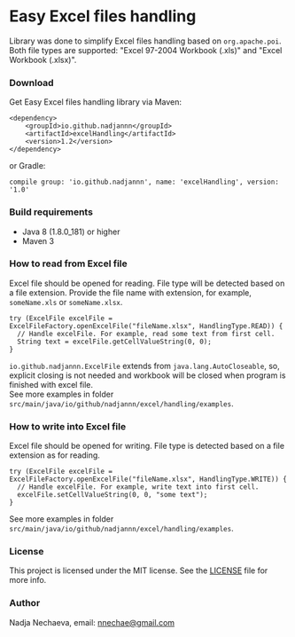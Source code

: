 # Easy Excel files handling #

Library was done to simplify Excel files handling based on `org.apache.poi`.
Both file types are supported: "Excel 97-2004 Workbook (.xls)" and "Excel Workbook (.xlsx)".

### Download ###

Get Easy Excel files handling library via Maven:
```
<dependency>
    <groupId>io.github.nadjannn</groupId>
    <artifactId>excelHandling</artifactId>
    <version>1.2</version>
</dependency>
```
or Gradle:
```
compile group: 'io.github.nadjannn', name: 'excelHandling', version: '1.0'
```
### Build requirements ###

* Java 8 (1.8.0_181) or higher
* Maven 3

### How to read from Excel file ###

Excel file should be opened for reading. File type will be detected based on a file extension. Provide the file name with extension, for example, `someName.xls` or `someName.xlsx`. 
```
try (ExcelFile excelFile = ExcelFileFactory.openExcelFile("fileName.xlsx", HandlingType.READ)) {
  // Handle excelFile. For example, read some text from first cell.
  String text = excelFile.getCellValueString(0, 0);
}
```
`io.github.nadjannn.ExcelFile` extends from `java.lang.AutoCloseable`, so, explicit closing is not needed and workbook will be closed when program is finished with excel file.    
See more examples in folder `src/main/java/io/github/nadjannn/excel/handling/examples`.

### How to write into Excel file ###

Excel file should be opened for writing. File type is detected based on a file extension as for reading. 
```
try (ExcelFile excelFile = ExcelFileFactory.openExcelFile("fileName.xlsx", HandlingType.WRITE)) {
  // Handle excelFile. For example, write text into first cell.
  excelFile.setCellValueString(0, 0, "some text");
}
```
See more examples in folder `src/main/java/io/github/nadjannn/excel/handling/examples`.

### License ###

This project is licensed under the MIT license. See the [LICENSE](LICENSE) file for more info.

### Author ###

Nadja Nechaeva, email: nnechae@gmail.com
